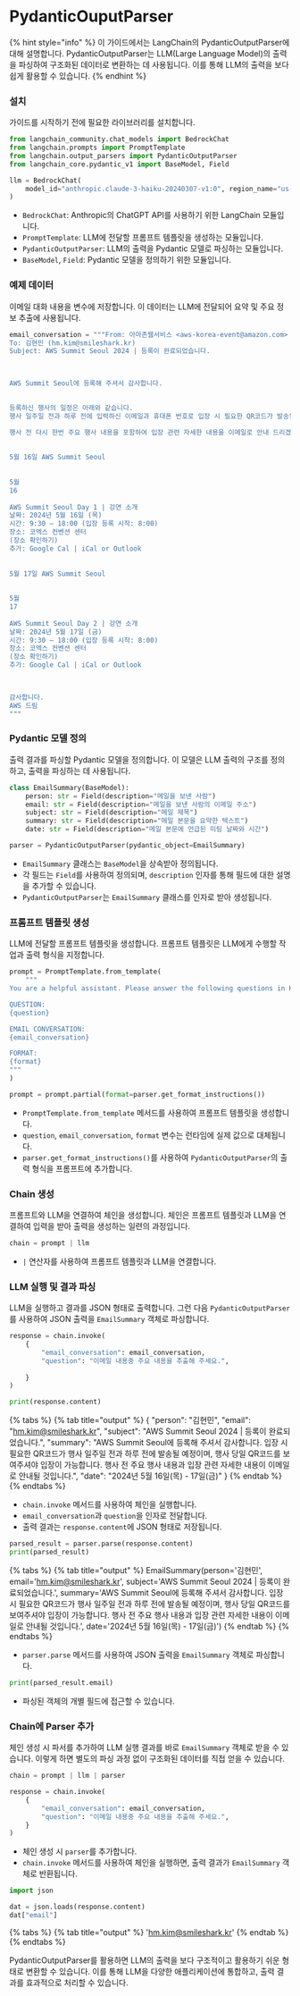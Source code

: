 # PydanticOuputParser

{% hint style="info" %}
이 가이드에서는 LangChain의 PydanticOutputParser에 대해 설명합니다. PydanticOutputParser는 LLM(Large Language Model)의 출력을 파싱하여 구조화된 데이터로 변환하는 데 사용됩니다. 이를 통해 LLM의 출력을 보다 쉽게 활용할 수 있습니다.
{% endhint %}

### 설치

가이드를 시작하기 전에 필요한 라이브러리를 설치합니다.

```python
from langchain_community.chat_models import BedrockChat
from langchain.prompts import PromptTemplate
from langchain.output_parsers import PydanticOutputParser
from langchain_core.pydantic_v1 import BaseModel, Field

llm = BedrockChat(
    model_id="anthropic.claude-3-haiku-20240307-v1:0", region_name="us-east-1"
)
```

* `BedrockChat`: Anthropic의 ChatGPT API를 사용하기 위한 LangChain 모듈입니다.
* `PromptTemplate`: LLM에 전달할 프롬프트 템플릿을 생성하는 모듈입니다.
* `PydanticOutputParser`: LLM의 출력을 Pydantic 모델로 파싱하는 모듈입니다.
* `BaseModel`, `Field`: Pydantic 모델을 정의하기 위한 모듈입니다.

### 예제 데이터

이메일 대화 내용을 변수에 저장합니다. 이 데이터는 LLM에 전달되어 요약 및 주요 정보 추출에 사용됩니다.

```python
email_conversation = """From: 아마존웹서비스 <aws-korea-event@amazon.com>
To: 김현민 (hm.kim@smileshark.kr)
Subject: AWS Summit Seoul 2024 | 등록이 완료되었습니다.


 
AWS Summit Seoul에 등록해 주셔서 감사합니다.

 
등록하신 행사의 일정은 아래와 같습니다.
행사 일주일 전과 하루 전에 입력하신 이메일과 휴대폰 번호로 입장 시 필요한 QR코드가 발송됩니다. 행사 당일 받으신 QR코드를 보여주셔야 입장이 가능하며, QR코드가 없는 경우 입장이 불가능합니다.

행사 전 다시 한번 주요 행사 내용을 포함하여 입장 관련 자세한 내용을 이메일로 안내 드리겠습니다.
 
 
5월 16일 AWS Summit Seoul
 
 
5월
16
 	
AWS Summit Seoul Day 1 | 강연 소개
날짜:	2024년 5월 16일 (목)
시간:	9:30 – 18:00 (입장 등록 시작: 8:00)
장소:	코엑스 컨벤션 센터
(장소 확인하기)
추가:	Google Cal | iCal or Outlook
 
 
5월 17일 AWS Summit Seoul
 
 
5월
17
 	
AWS Summit Seoul Day 2 | 강연 소개
날짜:	2024년 5월 17일 (금)
시간:	9:30 – 18:00 (입장 등록 시작: 8:00)
장소:	코엑스 컨벤션 센터
(장소 확인하기)
추가:	Google Cal | iCal or Outlook


 
감사합니다.
AWS 드림
"""
```

### Pydantic 모델 정의

출력 결과를 파싱할 Pydantic 모델을 정의합니다. 이 모델은 LLM 출력의 구조를 정의하고, 출력을 파싱하는 데 사용됩니다.

```python
class EmailSummary(BaseModel):
    person: str = Field(description="메일을 보낸 사람")  
    email: str = Field(description="메일을 보낸 사람의 이메일 주소")
    subject: str = Field(description="메일 제목")
    summary: str = Field(description="메일 본문을 요약한 텍스트")
    date: str = Field(description="메일 본문에 언급된 미팅 날짜와 시간")

parser = PydanticOutputParser(pydantic_object=EmailSummary)
```

* `EmailSummary` 클래스는 `BaseModel`을 상속받아 정의됩니다.
* 각 필드는 `Field`를 사용하여 정의되며, `description` 인자를 통해 필드에 대한 설명을 추가할 수 있습니다.
* `PydanticOutputParser`는 `EmailSummary` 클래스를 인자로 받아 생성됩니다.

### 프롬프트 템플릿 생성

LLM에 전달할 프롬프트 템플릿을 생성합니다. 프롬프트 템플릿은 LLM에게 수행할 작업과 출력 형식을 지정합니다.

```python
prompt = PromptTemplate.from_template(
    """
You are a helpful assistant. Please answer the following questions in KOREAN.

QUESTION: 
{question}

EMAIL CONVERSATION:
{email_conversation}

FORMAT:
{format}
"""
)

prompt = prompt.partial(format=parser.get_format_instructions())
```

* `PromptTemplate.from_template` 메서드를 사용하여 프롬프트 템플릿을 생성합니다.
* `question`, `email_conversation`, `format` 변수는 런타임에 실제 값으로 대체됩니다.
* `parser.get_format_instructions()`를 사용하여 `PydanticOutputParser`의 출력 형식을 프롬프트에 추가합니다.

### Chain 생성

프롬프트와 LLM을 연결하여 체인을 생성합니다. 체인은 프롬프트 템플릿과 LLM을 연결하여 입력을 받아 출력을 생성하는 일련의 과정입니다.

```python
chain = prompt | llm
```

* `|` 연산자를 사용하여 프롬프트 템플릿과 LLM을 연결합니다.

### LLM 실행 및 결과 파싱

LLM을 실행하고 결과를 JSON 형태로 출력합니다. 그런 다음 `PydanticOutputParser`를 사용하여 JSON 출력을 `EmailSummary` 객체로 파싱합니다.

```python
response = chain.invoke(
    {
        "email_conversation": email_conversation,
        "question": "이메일 내용중 주요 내용을 추출해 주세요.",
    
    }
)

print(response.content)
```

{% tabs %}
{% tab title="output" %}
{ "person": "김현민", "email": "hm.kim@smileshark.kr", "subject": "AWS Summit Seoul 2024 | 등록이 완료되었습니다.", "summary": "AWS Summit Seoul에 등록해 주셔서 감사합니다. 입장 시 필요한 QR코드가 행사 일주일 전과 하루 전에 발송될 예정이며, 행사 당일 QR코드를 보여주셔야 입장이 가능합니다. 행사 전 주요 행사 내용과 입장 관련 자세한 내용이 이메일로 안내될 것입니다.", "date": "2024년 5월 16일(목) - 17일(금)" }
{% endtab %}
{% endtabs %}

* `chain.invoke` 메서드를 사용하여 체인을 실행합니다.
* `email_conversation`과 `question`을 인자로 전달합니다.
* 출력 결과는 `response.content`에 JSON 형태로 저장됩니다.

```python
parsed_result = parser.parse(response.content)
print(parsed_result)
```

{% tabs %}
{% tab title="output" %}
EmailSummary(person='김현민', email='hm.kim@smileshark.kr', subject='AWS Summit Seoul 2024 | 등록이 완료되었습니다.', summary='AWS Summit Seoul에 등록해 주셔서 감사합니다. 입장 시 필요한 QR코드가 행사 일주일 전과 하루 전에 발송될 예정이며, 행사 당일 QR코드를 보여주셔야 입장이 가능합니다. 행사 전 주요 행사 내용과 입장 관련 자세한 내용이 이메일로 안내될 것입니다.', date='2024년 5월 16일(목) - 17일(금)')
{% endtab %}
{% endtabs %}

* `parser.parse` 메서드를 사용하여 JSON 출력을 `EmailSummary` 객체로 파싱합니다.

```python
print(parsed_result.email)  
```

* 파싱된 객체의 개별 필드에 접근할 수 있습니다.

### Chain에 Parser 추가

체인 생성 시 파서를 추가하여 LLM 실행 결과를 바로 `EmailSummary` 객체로 받을 수 있습니다. 이렇게 하면 별도의 파싱 과정 없이 구조화된 데이터를 직접 얻을 수 있습니다.

```python
chain = prompt | llm | parser

response = chain.invoke(
    {
        "email_conversation": email_conversation, 
        "question": "이메일 내용중 주요 내용을 추출해 주세요.",
    }
)
```

* 체인 생성 시 `parser`를 추가합니다.
* `chain.invoke` 메서드를 사용하여 체인을 실행하면, 출력 결과가 `EmailSummary` 객체로 반환됩니다.

```python
import json

dat = json.loads(response.content)
dat["email"]
```

{% tabs %}
{% tab title="output" %}
'hm.kim@smileshark.kr'
{% endtab %}
{% endtabs %}

PydanticOutputParser를 활용하면 LLM의 출력을 보다 구조적이고 활용하기 쉬운 형태로 변환할 수 있습니다. 이를 통해 LLM을 다양한 애플리케이션에 통합하고, 출력 결과를 효과적으로 처리할 수 있습니다.
